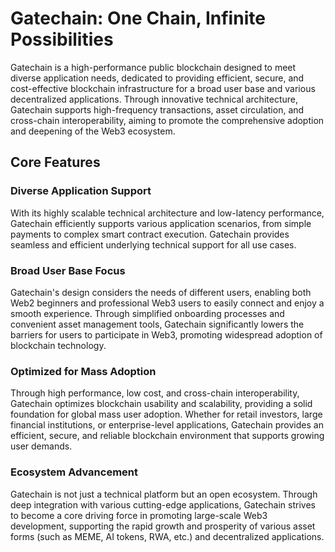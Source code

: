 # Gatechain: One Chain, Infinite Possibilities

Gatechain is a high-performance public blockchain designed to meet diverse application needs, dedicated to providing efficient, secure, and cost-effective blockchain infrastructure for a broad user base and various decentralized applications. Through innovative technical architecture, Gatechain supports high-frequency transactions, asset circulation, and cross-chain interoperability, aiming to promote the comprehensive adoption and deepening of the Web3 ecosystem.

## Core Features

### Diverse Application Support
With its highly scalable technical architecture and low-latency performance, Gatechain efficiently supports various application scenarios, from simple payments to complex smart contract execution. Gatechain provides seamless and efficient underlying technical support for all use cases.

### Broad User Base Focus
Gatechain's design considers the needs of different users, enabling both Web2 beginners and professional Web3 users to easily connect and enjoy a smooth experience. Through simplified onboarding processes and convenient asset management tools, Gatechain significantly lowers the barriers for users to participate in Web3, promoting widespread adoption of blockchain technology.

### Optimized for Mass Adoption
Through high performance, low cost, and cross-chain interoperability, Gatechain optimizes blockchain usability and scalability, providing a solid foundation for global mass user adoption. Whether for retail investors, large financial institutions, or enterprise-level applications, Gatechain provides an efficient, secure, and reliable blockchain environment that supports growing user demands.

### Ecosystem Advancement
Gatechain is not just a technical platform but an open ecosystem. Through deep integration with various cutting-edge applications, Gatechain strives to become a core driving force in promoting large-scale Web3 development, supporting the rapid growth and prosperity of various asset forms (such as MEME, AI tokens, RWA, etc.) and decentralized applications.
